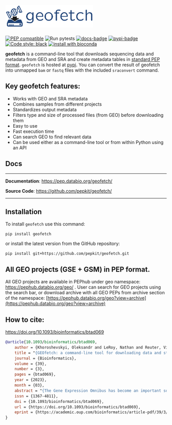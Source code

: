 # <img src="https://raw.githubusercontent.com/pepkit/geofetch/master/docs/img/geofetch_logo.svg?sanitize=true" alt="geofetch logo" height="70">

[![PEP compatible](https://pepkit.github.io/img/PEP-compatible-green.svg)](https://pepkit.github.io)
![Run pytests](https://github.com/pepkit/geofetch/workflows/Run%20pytests/badge.svg)
[![docs-badge](https://readthedocs.org/projects/geofetch/badge/?version=latest)](https://geofetch.databio.org/en/latest/)
[![pypi-badge](https://img.shields.io/pypi/v/geofetch)](https://pypi.org/project/geofetch)
[![Code style: black](https://img.shields.io/badge/code%20style-black-000000.svg)](https://github.com/psf/black)
[![install with bioconda](https://img.shields.io/badge/install%20with-bioconda-brightgreen.svg?style=flat)](http://bioconda.github.io/recipes/geofetch/README.html)


**geofetch** is a command-line tool that downloads sequencing data and metadata from GEO and SRA and create metadata tables in [standard PEP format](https://pep.databio.org/). `geofetch` is hosted at [pypi](https://pypi.org/project/geofetch/). You can convert the result of geofetch into unmapped `bam` or `fastq` files with the included `sraconvert` command.


## Key geofetch features:

- Works with GEO and SRA metadata
- Combines samples from different projects
- Standardizes output metadata
- Filters type and size of processed files (from GEO) before downloading them
- Easy to use
- Fast execution time
- Can search GEO to find relevant data
- Can be used either as a command-line tool or from within Python using an API


## Docs

---

**Documentation**: <a href="https://pep.databio.org/geofetch/" target="_blank">https://pep.databio.org/geofetch/</a>

**Source Code**: <a href="https://github.com/pepkit/geofetch/" target="_blank">https://github.com/pepkit/geofetch/</a>

---


## Installation
To install `geofetch` use this command: 
```
pip install geofetch
```
or install the latest version from the GitHub repository:
```
pip install git+https://github.com/pepkit/geofetch.git
```

## All GEO projects (GSE + GSM) in PEP format.

All GEO projects are available in PEPhub under geo namespace: https://pephub.databio.org/geo/ .
User can search for GEO projects using the search bar, or download archive with all GEO PEPs from archive section of the namespace:
[https://pephub.databio.org/geo?view=archive](https://pephub.databio.org/geo?view=archive)


## How to cite:
https://doi.org/10.1093/bioinformatics/btad069
```bibtex
@article{10.1093/bioinformatics/btad069,
    author = {Khoroshevskyi, Oleksandr and LeRoy, Nathan and Reuter, Vincent P and Sheffield, Nathan C},
    title = "{GEOfetch: a command-line tool for downloading data and standardized metadata from GEO and SRA}",
    journal = {Bioinformatics},
    volume = {39},
    number = {3},
    pages = {btad069},
    year = {2023},
    month = {03},
    abstract = "{The Gene Expression Omnibus has become an important source of biological data for secondary analysis. However, there is no simple, programmatic way to download data and metadata from Gene Expression Omnibus (GEO) in a standardized annotation format.To address this, we present GEOfetch—a command-line tool that downloads and organizes data and metadata from GEO and SRA. GEOfetch formats the downloaded metadata as a Portable Encapsulated Project, providing universal format for the reanalysis of public data.GEOfetch is available on Bioconda and the Python Package Index (PyPI).}",
    issn = {1367-4811},
    doi = {10.1093/bioinformatics/btad069},
    url = {https://doi.org/10.1093/bioinformatics/btad069},
    eprint = {https://academic.oup.com/bioinformatics/article-pdf/39/3/btad069/49407404/btad069.pdf},
}
```
